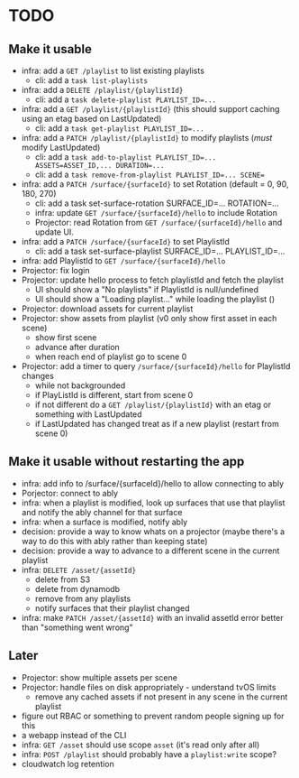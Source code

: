 # TODO

## Make it usable

- infra: add a `GET /playlist` to list existing playlists
  - cli: add a `task list-playlists`
- infra: add a `DELETE /playlist/{playlistId}`
  - cli: add a `task delete-playlist PLAYLIST_ID=...`
- infra: add a `GET /playlist/{playlistId}` (this should support caching using an etag based on LastUpdated)
  - cli: add a `task get-playlist PLAYLIST_ID=...`
- infra: add a `PATCH /playlist/{playlistId}` to modify playlists (_must_ modify LastUpdated)
  - cli: add a `task add-to-playlist PLAYLIST_ID=... ASSETS=ASSET_ID,... DURATION=...`
  - cli: add a `task remove-from-playlist PLAYLIST_ID=... SCENE=`
- infra: add a `PATCH /surface/{surfaceId}` to set Rotation (default = 0, 90, 180, 270)
  - cli: add a task set-surface-rotation SURFACE_ID=... ROTATION=...
  - infra: update `GET /surface/{surfaceId}/hello` to include Rotation
  - Projector: read Rotation from `GET /surface/{surfaceId}/hello` and update UI.
- infra: add a `PATCH /surface/{surfaceId}` to set PlaylistId
  - cli: add a task set-surface-playlist SURFACE_ID=... PLAYLIST_ID=...
- infra: add PlaylistId to `GET /surface/{surfaceId}/hello`
- Projector: fix login
- Projector: update hello process to fetch playlistId and fetch the playlist
  - UI should show a "No playlists" if PlaylistId is null/undefined
  - UI should show a "Loading playlist..." while loading the playlist ()
- Projector: download assets for current playlist
- Projector: show assets from playlist (v0 only show first asset in each scene)
  - show first scene
  - advance after duration
  - when reach end of playlist go to scene 0
- Projector: add a timer to query `/surface/{surfaceId}/hello` for PlaylistId changes
  - while not backgrounded
  - if PlayListId is different, start from scene 0
  - if not different do a `GET /playlist/{playlistId}` with an etag or something with LastUpdated
  - if LastUpdated has changed treat as if a new playlist (restart from scene 0)

## Make it usable without restarting the app

- infra: add info to /surface/{surfaceId}/hello to allow connecting to ably
- Porjector: connect to ably
- infra: when a playlist is modified, look up surfaces that use that playlist and notify the ably channel for that surface
- infra: when a surface is modified, notify ably
- decision: provide a way to know whats on a projector (maybe there's a way to do this with ably rather than keeping state)
- decision: provide a way to advance to a different scene in the current playlist
- infra: `DELETE /asset/{assetId}`
  - delete from S3
  - delete from dynamodb
  - remove from any playlists
  - notify surfaces that their playlist changed
- infra: make `PATCH /asset/{assetId}` with an invalid assetId error better than "something went wrong"

## Later

- Projector: show multiple assets per scene
- Projector: handle files on disk appropriately - understand tvOS limits
  - remove any cached assets if not present in any scene in the current playlist
- figure out RBAC or something to prevent random people signing up for this
- a webapp instead of the CLI
- infra: `GET /asset` should use scope `asset` (it's read only after all)
- infra: `POST /playlist` should probably have a `playlist:write` scope?
- cloudwatch log retention
